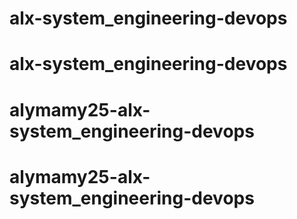# alx-system_engineering-devops
# alx-system_engineering-devops
# alymamy25-alx-system_engineering-devops
# alymamy25-alx-system_engineering-devops
